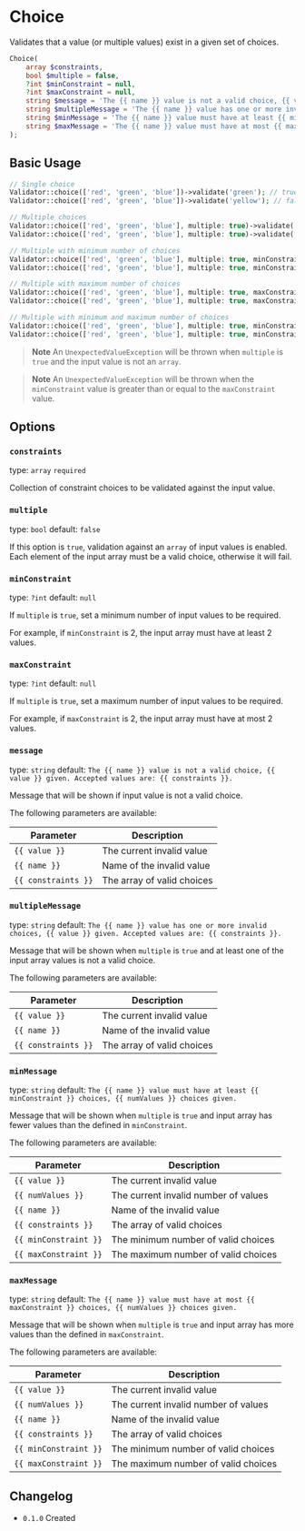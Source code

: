 # Choice

Validates that a value (or multiple values) exist in a given set of choices.

```php
Choice(
    array $constraints, 
    bool $multiple = false, 
    ?int $minConstraint = null, 
    ?int $maxConstraint = null,
    string $message = 'The {{ name }} value is not a valid choice, {{ value }} given. Accepted values are: {{ constraints }}.',
    string $multipleMessage = 'The {{ name }} value has one or more invalid choices, {{ value }} given. Accepted values are: {{ constraints }}.',
    string $minMessage = 'The {{ name }} value must have at least {{ minConstraint }} choices, {{ numValues }} choices given.',
    string $maxMessage = 'The {{ name }} value must have at most {{ maxConstraint }} choices, {{ numValues }} choices given.'
);
```

## Basic Usage

```php
// Single choice
Validator::choice(['red', 'green', 'blue'])->validate('green'); // true
Validator::choice(['red', 'green', 'blue'])->validate('yellow'); // false

// Multiple choices
Validator::choice(['red', 'green', 'blue'], multiple: true)->validate(['red', 'blue']); // true;
Validator::choice(['red', 'green', 'blue'], multiple: true)->validate(['red', 'yellow']); // false;

// Multiple with minimum number of choices
Validator::choice(['red', 'green', 'blue'], multiple: true, minConstraint: 2)->validate(['red', 'blue']); // true
Validator::choice(['red', 'green', 'blue'], multiple: true, minConstraint: 2)->validate(['red']); // false

// Multiple with maximum number of choices
Validator::choice(['red', 'green', 'blue'], multiple: true, maxConstraint: 2)->validate(['red', 'blue']); // true
Validator::choice(['red', 'green', 'blue'], multiple: true, maxConstraint: 2)->validate(['red', 'green', 'blue']); // false

// Multiple with minimum and maximum number of choices
Validator::choice(['red', 'green', 'blue'], multiple: true, minConstraint: 2, maxConstraint: 3)->validate(['red', 'blue']); // true
Validator::choice(['red', 'green', 'blue'], multiple: true, minConstraint: 2, maxConstraint: 3)->validate(['red']); // false
```

> **Note**
> An `UnexpectedValueException` will be thrown when `multiple` is `true` and the input value is not an `array`.

> **Note**
> An `UnexpectedValueException` will be thrown when the `minConstraint` value is greater than or equal to the `maxConstraint` value.

## Options

### `constraints`

type: `array` `required`

Collection of constraint choices to be validated against the input value.

### `multiple`

type: `bool` default: `false`

If this option is `true`, validation against an `array` of input values is enabled. 
Each element of the input array must be a valid choice, otherwise it will fail.

### `minConstraint`

type: `?int` default: `null`

If `multiple` is `true`, set a minimum number of input values to be required.

For example, if `minConstraint` is 2, the input array must have at least 2 values.

### `maxConstraint`

type: `?int` default: `null`

If `multiple` is `true`, set a maximum number of input values to be required.

For example, if `maxConstraint` is 2, the input array must have at most 2 values.

### `message`

type: `string` default: `The {{ name }} value is not a valid choice, {{ value }} given. Accepted values are: {{ constraints }}.`

Message that will be shown if input value is not a valid choice.

The following parameters are available:

| Parameter           | Description                |
|---------------------|----------------------------|
| `{{ value }}`       | The current invalid value  |
| `{{ name }}`        | Name of the invalid value  |
| `{{ constraints }}` | The array of valid choices |

### `multipleMessage`

type: `string` default: `The {{ name }} value has one or more invalid choices, {{ value }} given. Accepted values are: {{ constraints }}.`

Message that will be shown when `multiple` is `true` and at least one of the input array values is not a valid choice.

The following parameters are available:

| Parameter           | Description                |
|---------------------|----------------------------|
| `{{ value }}`       | The current invalid value  |
| `{{ name }}`        | Name of the invalid value  |
| `{{ constraints }}` | The array of valid choices |

### `minMessage`

type: `string` default: `The {{ name }} value must have at least {{ minConstraint }} choices, {{ numValues }} choices given.`

Message that will be shown when `multiple` is `true` and input array has fewer values than the defined in `minConstraint`.

The following parameters are available:

| Parameter             | Description                          |
|-----------------------|--------------------------------------|
| `{{ value }}`         | The current invalid value            |
| `{{ numValues }}`     | The current invalid number of values |
| `{{ name }}`          | Name of the invalid value            |
| `{{ constraints }}`   | The array of valid choices           |
| `{{ minConstraint }}` | The minimum number of valid choices  |
| `{{ maxConstraint }}` | The maximum number of valid choices  |

### `maxMessage`

type: `string` default: `The {{ name }} value must have at most {{ maxConstraint }} choices, {{ numValues }} choices given.`

Message that will be shown when `multiple` is `true` and input array has more values than the defined in `maxConstraint`.

The following parameters are available:

| Parameter             | Description                          |
|-----------------------|--------------------------------------|
| `{{ value }}`         | The current invalid value            |
| `{{ numValues }}`     | The current invalid number of values |
| `{{ name }}`          | Name of the invalid value            |
| `{{ constraints }}`   | The array of valid choices           |
| `{{ minConstraint }}` | The minimum number of valid choices  |
| `{{ maxConstraint }}` | The maximum number of valid choices  |

## Changelog

- `0.1.0` Created
